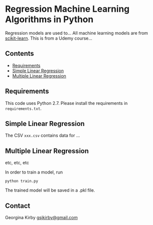 # Regression Machine Learning Algorithms in Python

Regression models are used to...
All machine learning models are from [scikit-learn](http://scikit-learn.org/stable/).
This is from a Udemy course...


## Contents
* [Requirements](#requirements)
* [Simple Linear Regression](#simple_linear_regression)
* [Multiple Linear Regression](#multiple_linear_regression)

## Requirements
This code uses Python 2.7. Please install the requirements in `requirements.txt`.

## Simple Linear Regression
The CSV `xxx.csv` contains data for ...

## Multiple Linear Regression
etc, etc, etc

In order to train a model, run
```
python train.py
```
The trained model will be saved in a .pkl file. 

## Contact
Georgina Kirby <gsjkirby@gmail.com>
